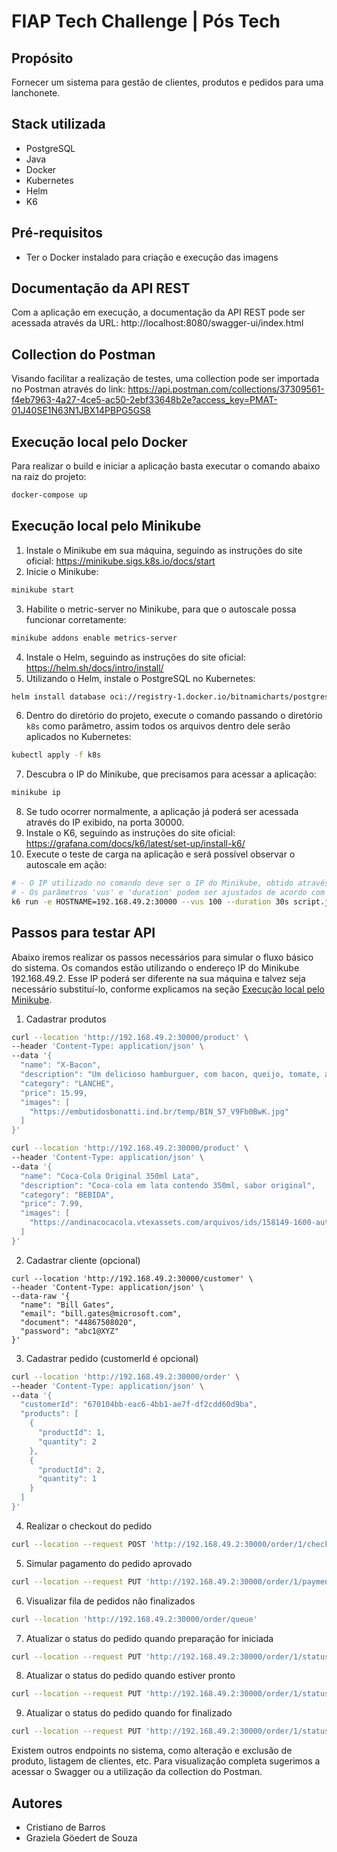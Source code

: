 # FIAP Tech Challenge | Pós Tech

## Propósito
Fornecer um sistema para gestão de clientes, produtos e pedidos para uma lanchonete.

## Stack utilizada
* PostgreSQL
* Java
* Docker
* Kubernetes
* Helm
* K6

## Pré-requisitos
* Ter o Docker instalado para criação e execução das imagens

## Documentação da API REST
Com a aplicação em execução, a documentação da API REST pode ser acessada através da URL: http://localhost:8080/swagger-ui/index.html

## Collection do Postman
Visando facilitar a realização de testes, uma collection pode ser importada no Postman através do link: https://api.postman.com/collections/37309561-f4eb7963-4a27-4ce5-ac50-2ebf33648b2e?access_key=PMAT-01J40SE1N63N1JBX14PBPG5GS8

## Execução local pelo Docker
Para realizar o build e iniciar a aplicação basta executar o comando abaixo na raiz do projeto:
```bash
docker-compose up
```

## Execução local pelo Minikube
1. Instale o Minikube em sua máquina, seguindo as instruções do site oficial: https://minikube.sigs.k8s.io/docs/start
2. Inicie o Minikube:
```bash
minikube start
```
3. Habilite o metric-server no Minikube, para que o autoscale possa funcionar corretamente:
```bash
minikube addons enable metrics-server
```
4. Instale o Helm, seguindo as instruções do site oficial: https://helm.sh/docs/intro/install/
5. Utilizando o Helm, instale o PostgreSQL no Kubernetes:
```bash
helm install database oci://registry-1.docker.io/bitnamicharts/postgresql --set auth.database=taste_food --set auth.username=taste_food --set auth.password=nSKcUf5Ms9CYQT8jz7kpNA
```
6. Dentro do diretório do projeto, execute o comando passando o diretório `k8s` como parâmetro, assim todos os arquivos dentro dele serão aplicados no Kubernetes:
```bash
kubectl apply -f k8s
```
7. Descubra o IP do Minikube, que precisamos para acessar a aplicação:
```bash
minikube ip
```
8. Se tudo ocorrer normalmente, a aplicação já poderá ser acessada através do IP exibido, na porta 30000.
9. Instale o K6, seguindo as instruções do site oficial: https://grafana.com/docs/k6/latest/set-up/install-k6/
10. Execute o teste de carga na aplicação e será possível observar o autoscale em ação:
```bash
# - O IP utilizado no comando deve ser o IP do Minikube, obtido através dos comandos anteriores.
# - Os parâmetros 'vus' e 'duration' podem ser ajustados de acordo com a carga desejada no teste.
k6 run -e HOSTNAME=192.168.49.2:30000 --vus 100 --duration 30s script.js
```

## Passos para testar API
Abaixo iremos realizar os passos necessários para simular o fluxo básico do sistema. Os comandos estão utilizando o endereço IP do Minikube 192.168.49.2. Esse IP poderá ser diferente na sua máquina e talvez seja necessário substituí-lo, conforme explicamos na seção [Execução local pelo Minikube](#execução-local-pelo-minikube).
1. Cadastrar produtos
```bash
curl --location 'http://192.168.49.2:30000/product' \
--header 'Content-Type: application/json' \
--data '{
  "name": "X-Bacon",
  "description": "Um delicioso hamburguer, com bacon, queijo, tomate, alface e maionese",
  "category": "LANCHE",
  "price": 15.99,
  "images": [
    "https://embutidosbonatti.ind.br/temp/BIN_57_V9Fb0BwK.jpg"
  ]
}'
```
```bash
curl --location 'http://192.168.49.2:30000/product' \
--header 'Content-Type: application/json' \
--data '{
  "name": "Coca-Cola Original 350ml Lata",
  "description": "Coca-cola em lata contendo 350ml, sabor original",
  "category": "BEBIDA",
  "price": 7.99,
  "images": [
    "https://andinacocacola.vtexassets.com/arquivos/ids/158149-1600-auto"
  ]
}'
```
2. Cadastrar cliente (opcional)
```
curl --location 'http://192.168.49.2:30000/customer' \
--header 'Content-Type: application/json' \
--data-raw '{
  "name": "Bill Gates",
  "email": "bill.gates@microsoft.com",
  "document": "44867508020",
  "password": "abc1@XYZ"
}'
```
3. Cadastrar pedido (customerId é opcional)
```bash
curl --location 'http://192.168.49.2:30000/order' \
--header 'Content-Type: application/json' \
--data '{
  "customerId": "670104bb-eac6-4bb1-ae7f-df2cdd60d9ba",
  "products": [
    {
      "productId": 1,
      "quantity": 2
    },
    {
      "productId": 2,
      "quantity": 1
    }
  ]
}'
```
4. Realizar o checkout do pedido
```bash
curl --location --request POST 'http://192.168.49.2:30000/order/1/checkout'
```
5. Simular pagamento do pedido aprovado
```bash
curl --location --request PUT 'http://192.168.49.2:30000/order/1/paymentStatus?paymentStatus=APROVADO'
```
6. Visualizar fila de pedidos não finalizados
```bash
curl --location 'http://192.168.49.2:30000/order/queue'
```
7. Atualizar o status do pedido quando preparação for iniciada
```bash
curl --location --request PUT 'http://192.168.49.2:30000/order/1/status?status=EM_PREPARACAO'
```
8. Atualizar o status do pedido quando estiver pronto
```bash
curl --location --request PUT 'http://192.168.49.2:30000/order/1/status?status=PRONTO'
```
9. Atualizar o status do pedido quando for finalizado
```bash
curl --location --request PUT 'http://192.168.49.2:30000/order/1/status?status=FINALIZADO'
```
Existem outros endpoints no sistema, como alteração e exclusão de produto, listagem de clientes, etc. Para visualização completa sugerimos a acessar o Swagger ou a utilização da collection do Postman.
## Autores
* Cristiano de Barros
* Graziela Göedert de Souza